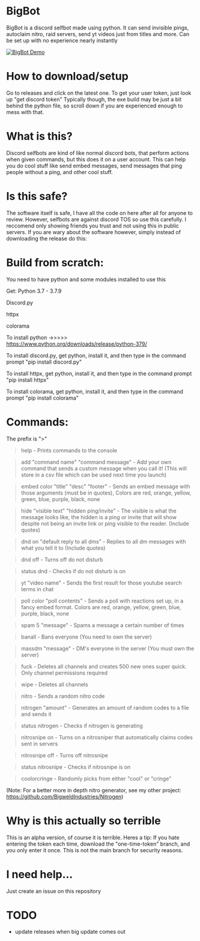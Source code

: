 # BigBot
BigBot is a discord selfbot made using python. It can send invisible pings, autoclaim nitro, raid servers, send yt videos just from titles and more. Can be set up with no experience nearly instantly 

[![BigBot Demo](https://i.ibb.co/Ttqtvjg/thumbnail-1.jpg)](https://www.youtube.com/watch?v=1XmJ9mzRdSQ)

# How to download/setup
Go to releases and click on the latest one. To get your user token, just look up "get discord token"
Typically though, the exe build may be just a bit behind the python file, so scroll down if you are
experienced enough to mess with that.

# What is this?
Discord selfbots are kind of like normal discord bots, that
perform actions when given commands, but this does it on
a user account. This can help you do cool stuff like
send embed messages, send messages that ping people without
a ping, and other cool stuff.

# Is this safe?
The software itself is safe, I have all the code on here after all
for anyone to review. However, selfbots are against discord TOS so
use this carefully. I reccomend only showing friends you trust and 
not using this in public servers. If you are wary about the software however,
simply instead of downloading the release do this:

# Build from scratch:
You need to have python and some modules installed to use this

Get:
Python 3.7 - 3.7.9

Discord.py

httpx

colorama

To install python ->>>>> https://www.python.org/downloads/release/python-379/

To install discord.py, get python, install it, and then type in the command prompt "pip install discord.py"

To install httpx, get python, install it, and then type in the command prompt "pip install httpx"

To install colorama, get python, install it, and then type in the command prompt "pip install colorama"


# Commands:

The prefix is ">"

>help - Prints commands to the console

>add "command name" "command message" - Add your own command that sends a custom message when you call it! (This will store in a csv file which can be used next time you launch)

>embed color "title" "desc" "footer" - Sends an embed message with those arguments (must be in quotes), Colors are red, orange, yellow, green, blue, purple, black, none

>hide "visible text" "hidden ping/invite" - The visible is what the message looks like, the hidden is a ping or invite that will show despite not being an invite link or ping visible to the reader. (Include quotes)

>dnd on "default reply to all dms" - Replies to all dm messages with what you tell it to (Include quotes)

>dnd off - Turns off do not disturb

>status dnd - Checks if do not disturb is on

>yt "video name" - Sends the first result for those youtube search terms in chat

>poll color "poll contents" - Sends a poll with reactions set up, in a fancy embed format. Colors are red, orange, yellow, green, blue, purple, black, none

>spam 5 "message" - Spams a message a certain number of times

>banall - Bans everyone (You need to own the server)

>massdm "message" - DM's everyone in the server (You must own the server)

>fuck - Deletes all channels and creates 500 new ones super quick. Only channel permissions required

>wipe - Deletes all channels

>nitro - Sends a random nitro code

>nitrogen "amount" - Generates an amount of random codes to a file and sends it

>status nitrogen - Checks if nitrogen is generating

>nitrosnipe on - Turns on a nitrosniper that automatically claims codes sent in servers

>nitrosnipe off - Turns off nitrosnipe

>status nitrosnipe - Checks if nitrosnipe is on

>coolorcringe - Randomly picks from either "cool" or "cringe"

(Note: For a better more in depth nitro generator, see my other project: https://github.com/BigweldIndustries/Nitrogen)

# Why is this actually so terrible
This is an alpha version, of course it is terrible. Heres a tip:
If you hate entering the token each time, download the "one-time-token" branch, and you only enter it once. This is not the main branch for security reasons.

# I need help...
Just create an issue on this repository

# TODO
- update releases when big update comes out
